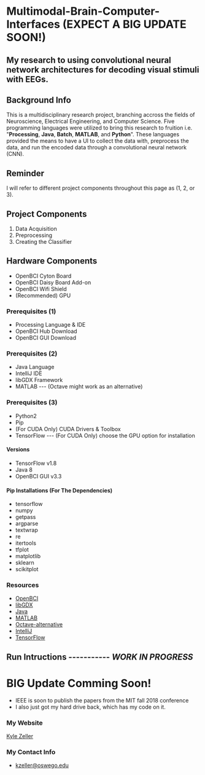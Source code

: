 Multimodal-Brain-Computer-Interfaces (EXPECT A BIG UPDATE SOON!)
====================================
My research to using convolutional neural network architectures for decoding visual stimuli with EEGs.
------------------------------------------------------------------------------------------------------

## Background Info
This is a multidisciplinary research project, branching accross the fields of Neuroscience, Electrical Engineering,
 and Computer Science. Five programming languages were utilized to bring this research to fruition i.e. "**Processing**,
 **Java**, **Batch**, **MATLAB**, and **Python**". These languages provided the means to have a UI to collect the data with,
 preprocess the data, and run the encoded data through a convolutional neural network (CNN).

## Reminder
I will refer to different project components throughout this page as (1, 2, or 3).

## Project Components
1. Data Acquisition
2. Preprocessing
3. Creating the Classifier

## Hardware Components
* OpenBCI Cyton Board
* OpenBCI Daisy Board Add-on
* OpenBCI Wifi Shield
* (Recommended) GPU

### Prerequisites (1)
* Processing Language & IDE
* OpenBCI Hub Download
* OpenBCI GUI Download

### Prerequisites (2)
* Java Language
* IntelliJ IDE
* libGDX Framework
* MATLAB --- (Octave might work as an alternative)

### Prerequisites (3)
* Python2
* Pip
* (For CUDA Only) CUDA Drivers & Toolbox
* TensorFlow --- (For CUDA Only) choose the GPU option for installation

#### Versions
* TensorFlow v1.8
* Java 8
* OpenBCI GUI v3.3

#### Pip Installations (For The Dependencies)
* tensorflow
* numpy
* getpass
* argparse
* textwrap
* re
* itertools
* tfplot
* matplotlib
* sklearn
* scikitplot

### Resources
* [OpenBCI](http://openbci.com/)
* [libGDX](https://libgdx.badlogicgames.com/)
* [Java](https://java.com/en/download/)
* [MATLAB](https://www.mathworks.com/products/matlab.html)
* [Octave-alternative](https://www.gnu.org/software/octave/)
* [IntelliJ](https://www.jetbrains.com/idea/)
* [TensorFlow](https://www.tensorflow.org/)

## Run Intructions ----------- *WORK IN PROGRESS*
# BIG Update Comming Soon!
* IEEE is soon to publish the papers from the MIT fall 2018 conference
* I also just got my hard drive back, which has my code on it.

### My Website
[Kyle Zeller](http://cs.oswego.edu/~kzeller/)

### My Contact Info
* kzeller@oswego.edu
